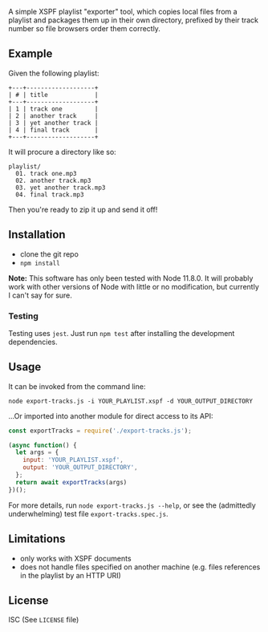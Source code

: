 
A simple XSPF playlist "exporter" tool, which copies local files from a
playlist and packages them up in their own directory, prefixed by their track
number so file browsers order them correctly.

## Example
Given the following playlist:
```
+---+-------------------+
| # | title             |
+---+-------------------+
| 1 | track one         |
| 2 | another track     |
| 3 | yet another track |
| 4 | final track       |
+---+-------------------+
```

It will procure a directory like so:
```
playlist/
  01. track one.mp3
  02. another track.mp3
  03. yet another track.mp3
  04. final track.mp3
```

Then you're ready to zip it up and send it off!

## Installation
- clone the git repo
- `npm install`

**Note:** This software has only been tested with Node 11.8.0. It will probably
work with other versions of Node with little or no modification, but
currently I can't say for sure.

### Testing
Testing uses `jest`. Just run `npm test` after installing the development
dependencies.

## Usage
It can be invoked from the command line:

`node export-tracks.js -i YOUR_PLAYLIST.xspf -d YOUR_OUTPUT_DIRECTORY`

...Or imported into another module for direct access to its API:

```js
const exportTracks = require('./export-tracks.js');

(async function() {
  let args = {
    input: 'YOUR_PLAYLIST.xspf',
    output: 'YOUR_OUTPUT_DIRECTORY',
  };
  return await exportTracks(args)
})();
```

For more details, run `node export-tracks.js --help`, or see the (admittedly
underwhelming) test file `export-tracks.spec.js`.

## Limitations
- only works with XSPF documents
- does not handle files specified on another machine (e.g. files references
  in the playlist by an HTTP URI)

## License
ISC (See `LICENSE` file)